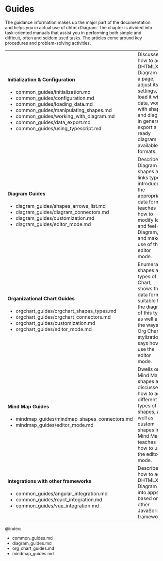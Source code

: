 Guides
==========

The guidance information makes up the major part of the documentation and helps you in actual use of dhtmlxDiagram.
The chapter is divided into task-oriented manuals that assist you in performing both simple and difficult, often and seldom used tasks. 
The articles come around key procedures and problem-solving activities. 


<table cellspacing="0" cellpadding="5" border="0">
	<tbody>
    <tr>
		<td id="data" class='topics'>
		    <h4>
		        Initialization & Configuration
		    </h4>
		    <ul id="data_sublist" >
				<li>common_guides/initialization.md</li>  
				<li>common_guides/configuration.md</li>
				<li>common_guides/loading_data.md</li>
				<li>common_guides/manipulating_shapes.md</li>
				<li>common_guides/working_with_diagram.md</li>
				<li>common_guides/data_export.md</li>
                <li>common_guides/using_typescript.md</li>
            </ul>
        </td>
		<td class='topic_description'>Discusses how to add DHTMLX Diagram on a page, adjust its settings, load it with data, work with shapes and diagram in general, export a ready diagram into available formats.</td>		
	</tr>
    <tr>
		<td id="data" class='topics'>
		    <h4>
		        Diagram Guides
		    </h4>
		    <ul id="data_sublist" >
				<li>diagram_guides/shapes_arrows_list.md</li>                
				<li>diagram_guides/diagram_connectors.md</li>                
				<li>diagram_guides/customization.md</li>
				<li>diagram_guides/editor_mode.md</li>
            </ul>
        </td>
		<td class='topic_description'>Describes Diagram shapes and links types, introduces the appropriate data format, teaches how to modify look and feel of Diagram, and make use of the editor mode.</td>		
	</tr>
    <tr>
		<td id="data" class='topics'>
		    <h4>
		        Organizational Chart Guides
		    </h4>
		    <ul id="data_sublist" >
				<li>orgchart_guides/orgchart_shapes_types.md</li>          		
				<li>orgchart_guides/orgchart_connectors.md</li>          		
				<li>orgchart_guides/customization.md</li>
				<li>orgchart_guides/editor_mode.md</li>
            </ul>
        </td>
		<td class='topic_description'>Enumerates shapes and types of Org Chart, shows the data format suitable for the diagram of this type, as well as the ways of Org Chart stylization, says how to use the editor mode.</td>		
	</tr>
	<tr>
		<td id="data" class='topics'>
		    <h4>
		        Mind Map Guides
		    </h4>
		    <ul id="data_sublist" >
				<li>mindmap_guides/mindmap_shapes_connectors.md</li>           		
				<li>mindmap_guides/editor_mode.md</li>
            </ul>
        </td>
		<td class='topic_description'>Dwells on Mind Map shapes and discusses how to add different types of shapes, as well as custom shapes into Mind Map, teaches how to use the editor mode.</td>		
	</tr>
	<tr>
		<td id="data" class='topics'>
		    <h4>
		        Integrations with other frameworks
		    </h4>
		    <ul id="data_sublist" >
				<li>common_guides/angular_integration.md</li>           		
				<li>common_guides/react_integration.md</li>
				<li>common_guides/vue_integration.md</li>
            </ul>
        </td>
		<td class='topic_description'>Describes how to add DHTMLX Diagram into apps based on other JavaScript frameworks.</td>		
	</tr>
   	</tbody>
</table>

@index:
- common_guides.md
- diagram_guides.md
- org_chart_guides.md
- mindmap_guides.md